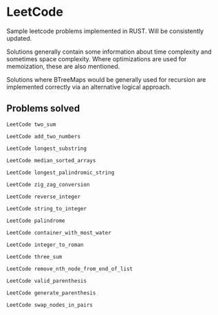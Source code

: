 # LeetCode
Sample leetcode problems implemented in RUST. Will be consistently updated.

Solutions generally contain some information about time complexity and sometimes space complexity. Where optimizations are used for memoization, these are also mentioned.

Solutions where BTreeMaps would be generally used for recursion are implemented correctly via an alternative logical approach.

## Problems solved

``` 
LeetCode two_sum 
```

```
LeetCode add_two_numbers 
```

```
LeetCode longest_substring 
```

```
LeetCode median_sorted_arrays 
```

```
LeetCode longest_palindromic_string 
```

```
LeetCode zig_zag_conversion 
```

```
LeetCode reverse_integer 
```

```
LeetCode string_to_integer 
```

```
LeetCode palindrome 
```

```
LeetCode container_with_most_water 
```

```
LeetCode integer_to_roman 
```

```
LeetCode three_sum 
```

```
LeetCode remove_nth_node_from_end_of_list 
```

```
LeetCode valid_parenthesis 
```

```
LeetCode generate_parenthesis 
```


```
LeetCode swap_nodes_in_pairs
```
